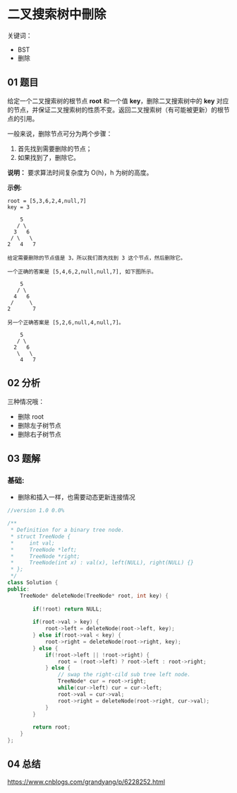 # 二叉搜索树中刪除
关键词：

- BST
- 删除

## 01 题目

给定一个二叉搜索树的根节点 **root** 和一个值 **key**，删除二叉搜索树中的 **key** 对应的节点，并保证二叉搜索树的性质不变。返回二叉搜索树（有可能被更新）的根节点的引用。

一般来说，删除节点可分为两个步骤：

1. 首先找到需要删除的节点；
2. 如果找到了，删除它。

**说明：** 要求算法时间复杂度为 O(h)，h 为树的高度。

**示例:**

```
root = [5,3,6,2,4,null,7]
key = 3

    5
   / \
  3   6
 / \   \
2   4   7

给定需要删除的节点值是 3，所以我们首先找到 3 这个节点，然后删除它。

一个正确的答案是 [5,4,6,2,null,null,7], 如下图所示。

    5
   / \
  4   6
 /     \
2       7

另一个正确答案是 [5,2,6,null,4,null,7]。

    5
   / \
  2   6
   \   \
    4   7
```

## 02 分析

三种情况哦：

- 删除 root
- 删除左子树节点
- 删除右子树节点

## 03 题解

### 基础:

- 删除和插入一样，也需要动态更新连接情况

```c++
//version 1.0 0.0%

/**
 * Definition for a binary tree node.
 * struct TreeNode {
 *     int val;
 *     TreeNode *left;
 *     TreeNode *right;
 *     TreeNode(int x) : val(x), left(NULL), right(NULL) {}
 * };
 */
class Solution {
public:
    TreeNode* deleteNode(TreeNode* root, int key) {
        
        if(!root) return NULL;
        
        if(root->val > key) {
            root->left = deleteNode(root->left, key);
        } else if(root->val < key) {
            root->right = deleteNode(root->right, key);
        } else {
            if(!root->left || !root->right) {
                root = (root->left) ? root->left : root->right;
            } else {
                // swap the right-cild sub tree left node.
                TreeNode* cur = root->right;
                while(cur->left) cur = cur->left;
                root->val = cur->val;
                root->right = deleteNode(root->right, cur->val);
            }
        }
        
        return root;
    }
};
```

## 04 总结

<https://www.cnblogs.com/grandyang/p/6228252.html>